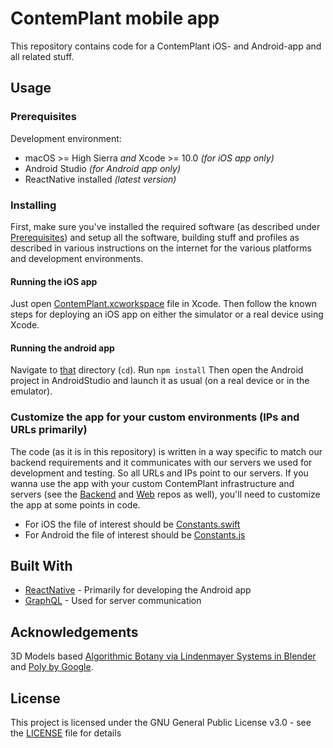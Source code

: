 # ContemPlant mobile app

This repository contains code for a ContemPlant iOS- and Android-app and all related stuff.

## Usage

### Prerequisites
Development environment:
- macOS >= High Sierra _and_ Xcode >= 10.0 _(for iOS app only)_
- Android Studio _(for Android app only)_
- ReactNative installed _(latest version)_


### Installing

First, make sure you've installed the required software (as described under [Prerequisites](#prerequisites)) and setup all the software, building stuff and profiles as described in various instructions on the internet for the various platforms and development environments.

#### Running the iOS app
Just open [ContemPlant.xcworkspace](./App/iOS/ContemPlant/ContemPlant.xcworkspace) file in Xcode.
Then follow the known steps for deploying an iOS app on either the simulator or a real device using Xcode.


#### Running the android app
Navigate to [that](./App/React.nosync/ContemPlant) directory (```cd```).
Run ```npm install```
Then open the Android project in AndroidStudio and launch it as usual (on a real device or in the emulator).


### Customize the app for your custom environments (IPs and URLs primarily)
The code (as it is in this repository) is written in a way specific to match our backend requirements and it communicates with our servers we used for development and testing. So all URLs and IPs point to our servers. If you wanna use the app with your custom ContemPlant infrastructure and servers (see the [Backend](https://github.com/ContemPlant/Backend) and [Web](https://github.com/ContemPlant/Web) repos as well), you'll need to customize the app at some points in code.

- For iOS the file of interest should be [Constants.swift](./App/iOS/ContemPlant/ContemPlant/Constants.swift)
- For Android the file of interest should be [Constants.js](./App/React.nosync/ContemPlant/app/config/Constants.js)


## Built With

* [ReactNative](https://facebook.github.io/react-native/) - Primarily for developing the Android app
* [GraphQL](https://graphql.org/) - Used for server communication

## Acknowledgements
3D Models based [Algorithmic Botany via Lindenmayer Systems in Blender](https://github.com/lemurni/lpy-lsystems-blender-addon) and [Poly by Google](https://poly.google.com).

## License

This project is licensed under the GNU General Public License v3.0 - see the [LICENSE](LICENSE) file for details
